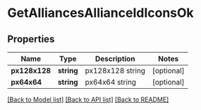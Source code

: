 # GetAlliancesAllianceIdIconsOk

## Properties
Name | Type | Description | Notes
------------ | ------------- | ------------- | -------------
**px128x128** | **string** | px128x128 string | [optional] 
**px64x64** | **string** | px64x64 string | [optional] 

[[Back to Model list]](../../README.md#documentation-for-models) [[Back to API list]](../../README.md#documentation-for-api-endpoints) [[Back to README]](../../README.md)

